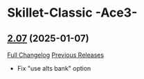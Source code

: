 # Skillet-Classic  -Ace3-

## [2.07](https://github.com/b-morgan/Skillet-Classic/tree/2.07) (2025-01-07)
[Full Changelog](https://github.com/b-morgan/Skillet-Classic/compare/2.06...2.07) [Previous Releases](https://github.com/b-morgan/Skillet-Classic/releases)

- Fix "use alts bank" option  
